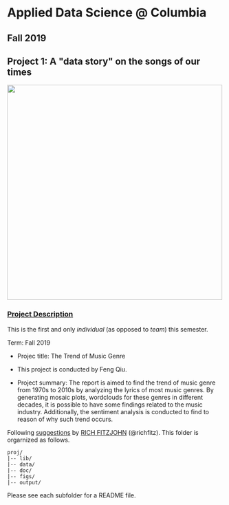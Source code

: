 # Applied Data Science @ Columbia
## Fall 2019
## Project 1: A "data story" on the songs of our times

<img src="figs/title1.jpeg" width="500">

### [Project Description](doc/)
This is the first and only *individual* (as opposed to *team*) this semester. 

Term: Fall 2019

+ Projec title: The Trend of Music Genre
+ This project is conducted by Feng Qiu.

+ Project summary: The report is aimed to find the trend of music genre from  1970s to 2010s by analyzing the lyrics of most music genres. By generating mosaic plots, wordclouds for these genres in different decades, it is possible to have some findings related to the music industry. Additionally, the sentiment analysis is conducted to find to reason of why such trend occurs.

Following [suggestions](http://nicercode.github.io/blog/2013-04-05-projects/) by [RICH FITZJOHN](http://nicercode.github.io/about/#Team) (@richfitz). This folder is orgarnized as follows.

```
proj/
|-- lib/
|-- data/
|-- doc/
|-- figs/
|-- output/
```

Please see each subfolder for a README file.

